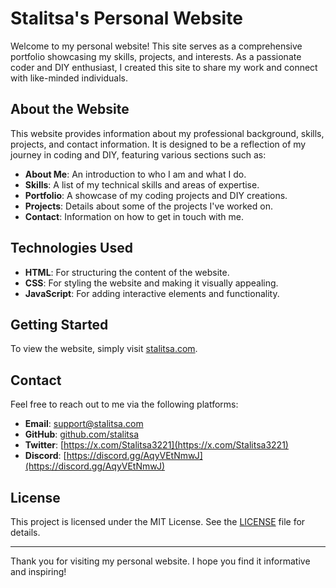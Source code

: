 # Stalitsa's Personal Website
Welcome to my personal website! This site serves as a comprehensive portfolio showcasing my skills,
projects, and interests. As a passionate coder and DIY enthusiast,
I created this site to share my work and connect with like-minded individuals.

## About the Website
This website provides information about my professional background, skills, projects, and contact information.
It is designed to be a reflection of my journey in coding and DIY, featuring various sections such as:

- **About Me**: An introduction to who I am and what I do.
- **Skills**: A list of my technical skills and areas of expertise.
- **Portfolio**: A showcase of my coding projects and DIY creations.
- **Projects**: Details about some of the projects I've worked on.
- **Contact**: Information on how to get in touch with me.

## Technologies Used
- **HTML**: For structuring the content of the website.
- **CSS**: For styling the website and making it visually appealing.
- **JavaScript**: For adding interactive elements and functionality.

## Getting Started
To view the website, simply visit [stalitsa.com](https://stalitsa.com).

## Contact
Feel free to reach out to me via the following platforms:

- **Email**: [support@stalitsa.com](mailto:support@stalitsa.com)
- **GitHub**: [github.com/stalitsa](https://github.com/stalitsa)
- **Twitter**: [https://x.com/Stalitsa3221](https://x.com/Stalitsa3221)
- **Discord**: [https://discord.gg/AqyVEtNmwJ](https://discord.gg/AqyVEtNmwJ)

## License
This project is licensed under the MIT License. See the [LICENSE](LICENSE) file for details.

---

Thank you for visiting my personal website. I hope you find it informative and inspiring!

